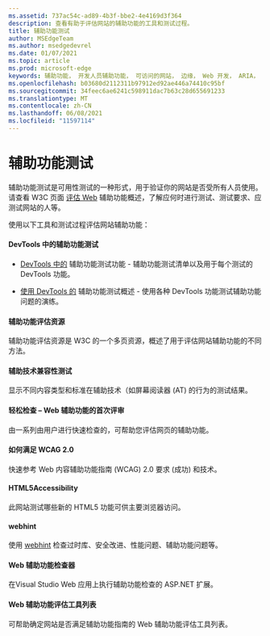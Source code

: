 ```yaml
---
ms.assetid: 737ac54c-ad89-4b3f-bbe2-4e4169d3f364
description: 查看有助于评估网站的辅助功能的工具和测试过程。
title: 辅助功能测试
author: MSEdgeTeam
ms.author: msedgedevrel
ms.date: 01/07/2021
ms.topic: article
ms.prod: microsoft-edge
keywords: 辅助功能， 开发人员辅助功能， 可访问的网站， 边缘， Web 开发， ARIA， 开发人员， UIA， UI 自动化
ms.openlocfilehash: b03680d2112311b97912ed92ae446a74410c95bf
ms.sourcegitcommit: 34feec6ae6241c598911dac7b63c28d655691233
ms.translationtype: MT
ms.contentlocale: zh-CN
ms.lasthandoff: 06/08/2021
ms.locfileid: "11597114"
---
```

# <a name="accessibility-testing"></a>辅助功能测试  

辅助功能测试是可用性测试的一种形式，用于验证你的网站是否受所有人员使用。 请查看 W3C 页面 [评估 Web](https://www.w3.org/WAI/test-evaluate) 辅助功能概述，了解应何时进行测试、测试要求、应测试网站的人等。

使用以下工具和测试过程评估网站辅助功能：

#### <a name="accessibility-testing-in-devtools"></a>DevTools 中的辅助功能测试

*   [DevTools 中的][DevtoolsAccessibilityReference] 辅助功能测试功能 - 辅助功能测试清单以及用于每个测试的 DevTools 功能。

*   [使用 DevTools 的][DevtoolsAccessibilityAccessibilitytestingindevtools] 辅助功能测试概述 - 使用各种 DevTools 功能测试辅助功能问题的演练。

#### [<a name="accessibility-evaluation-resources"></a>辅助功能评估资源](https://www.w3.org/WAI/eval/Overview.html)  

辅助功能评估资源是 W3C 的一个多页资源，概述了用于评估网站辅助功能的不同方法。

#### [<a name="assistive-technology-compatibility-tests"></a>辅助技术兼容性测试](http://www.powermapper.com/tests)  

显示不同内容类型和标准在辅助技术（如屏幕阅读器 (AT) 的行为的测试结果。

#### [<a name="easy-checks--a-first-review-of-web-accessibility"></a>轻松检查 – Web 辅助功能的首次评审](https://www.w3.org/WAI/eval/preliminary.html)  

由一系列由用户进行快速检查的，可帮助您评估网页的辅助功能。

#### [<a name="how-to-meet-wcag-20"></a>如何满足 WCAG 2.0](https://www.w3.org/WAI/WCAG20/quickref)  

快速参考 Web 内容辅助功能指南 \(WCAG\) 2.0 要求 (成功) 和技术。

#### [<a name="html5accessibility"></a>HTML5Accessibility](https://html5accessibility.com)  

此网站测试哪些新的 HTML5 功能可供主要浏览器访问。 

#### [<a name="webhint"></a>webhint](https://webhint.io)  

使用 [webhint](https://webhint.io/) 检查过时库、安全改进、性能问题、辅助功能问题等。

#### [<a name="web-accessibility-checker"></a>Web 辅助功能检查器](https://visualstudiogallery.msdn.microsoft.com/3aabefab-1681-4fea-8f95-6a62e2f0f1ec)  

在Visual Studio Web 应用上执行辅助功能检查的 ASP.NET 扩展。

#### [<a name="web-accessibility-evaluation-tools-list"></a>Web 辅助功能评估工具列表](https://www.w3.org/WAI/ER/tools/index.html)  

可帮助确定网站是否满足辅助功能指南的 Web 辅助功能评估工具列表。

<!-- links: -->

[DevtoolsAccessibilityAccessibilitytestingindevtools]: ../devtools-guide-chromium/accessibility/accessibility-testing-in-devtools.md "使用 DevTools 工具的辅助功能测试|Microsoft Docs"
[DevtoolsAccessibilityReference]: ../devtools-guide-chromium/accessibility/reference.md "DevTools |Microsoft Docs"
